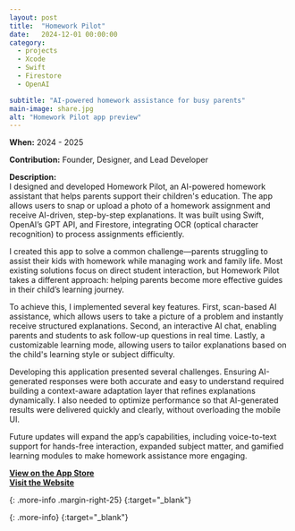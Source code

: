 ```yaml
---
layout: post
title:  "Homework Pilot"
date:   2024-12-01 00:00:00
category:
  - projects
  - Xcode
  - Swift
  - Firestore
  - OpenAI

subtitle: "AI-powered homework assistance for busy parents"
main-image: share.jpg
alt: "Homework Pilot app preview"
---
```


**When:** 2024 - 2025

**Contribution:** Founder, Designer, and Lead Developer

**Description:**  
I designed and developed Homework Pilot, an AI-powered homework assistant that helps parents support their children's education. The app allows users to snap or upload a photo of a homework assignment and receive AI-driven, step-by-step explanations. It was built using Swift, OpenAI’s GPT API, and Firestore, integrating OCR (optical character recognition) to process assignments efficiently.

I created this app to solve a common challenge—parents struggling to assist their kids with homework while managing work and family life. Most existing solutions focus on direct student interaction, but Homework Pilot takes a different approach: helping parents become more effective guides in their child’s learning journey.

To achieve this, I implemented several key features. First, scan-based AI assistance, which allows users to take a picture of a problem and instantly receive structured explanations. Second, an interactive AI chat, enabling parents and students to ask follow-up questions in real time. Lastly, a customizable learning mode, allowing users to tailor explanations based on the child's learning style or subject difficulty.

Developing this application presented several challenges. Ensuring AI-generated responses were both accurate and easy to understand required building a context-aware adaptation layer that refines explanations dynamically. I also needed to optimize performance so that AI-generated results were delivered quickly and clearly, without overloading the mobile UI.

Future updates will expand the app’s capabilities, including voice-to-text support for hands-free interaction, expanded subject matter, and gamified learning modules to make homework assistance more engaging.

**[View on the App Store]**  
**[Visit the Website]**

[View on the App Store]: https://apps.apple.com/us/app/homework-pilot-parent-help/id6477803794
{: .more-info .margin-right-25}
{:target="_blank"}

[Visit the Website]: https://homeworkpilot.com/
{: .more-info}
{:target="_blank"}